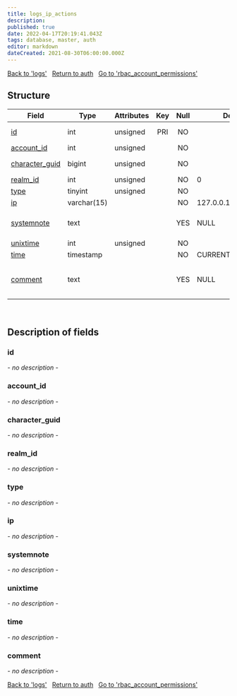 ```yaml
---
title: logs_ip_actions
description: 
published: true
date: 2022-04-17T20:19:41.043Z
tags: database, master, auth
editor: markdown
dateCreated: 2021-08-30T06:00:00.000Z
---
```


<a href="https://trinitycore.info/en/database/master/auth/logs" class="mt-5 v-btn v-btn--depressed v-btn--flat v-btn--outlined theme--light v-size--default darkblue--text text--lighten-3"><span class="v-btn__content"><i aria-hidden="true" class="v-icon notranslate v-icon--left mdi mdi-arrow-left theme--light"></i><span>Back to 'logs'</span></span></a>&nbsp;&nbsp;&nbsp;<a href="https://trinitycore.info/en/database/master/auth/home" class="mt-5 v-btn v-btn--depressed v-btn--flat v-btn--outlined theme--light v-size--default darkblue--text text--lighten-3"><span class="v-btn__content"><i aria-hidden="true" class="v-icon notranslate v-icon--left mdi mdi-home-outline theme--light"></i><span>Return to auth</span></span></a>&nbsp;&nbsp;&nbsp;<a href="https://trinitycore.info/en/database/master/auth/rbac_account_permissions" class="mt-5 v-btn v-btn--depressed v-btn--flat v-btn--outlined theme--light v-size--default darkblue--text text--lighten-3"><span class="v-btn__content"><span>Go to 'rbac_account_permissions'</span><i aria-hidden="true" class="v-icon notranslate v-icon--right mdi mdi-arrow-right theme--light"></i></span></a>

## Structure

| Field | Type | Attributes | Key | Null | Default | Extra | Comment |
| --- | --- | --- | :---: | :---: | --- | --- | --- |
| [id](#id) | int | unsigned | PRI | NO |  | auto_increment | Unique Identifier |
| [account_id](#account_id) | int | unsigned |  | NO |  |  | Account ID |
| [character_guid](#character_guid) | bigint | unsigned |  | NO |  |  | Character Guid |
| [realm_id](#realm_id) | int | unsigned |  | NO | 0 |  | Realm ID |
| [type](#type) | tinyint | unsigned |  | NO |  |  |  |
| [ip](#ip) | varchar(15) |  |  | NO | 127.0.0.1 |  |  |
| [systemnote](#systemnote) | text |  |  | YES | NULL |  | Notes inserted by system |
| [unixtime](#unixtime) | int | unsigned |  | NO |  |  | Unixtime |
| [time](#time) | timestamp |  |  | NO | CURRENT_TIMESTAMP | DEFAULT_GENERATED | Timestamp |
| [comment](#comment) | text |  |  | YES | NULL |  | Allows users to add a comment |
&nbsp;
## Description of fields

### id
*- no description -*
&nbsp;

### account_id
*- no description -*
&nbsp;

### character_guid
*- no description -*
&nbsp;

### realm_id
*- no description -*
&nbsp;

### type
*- no description -*
&nbsp;

### ip
*- no description -*
&nbsp;

### systemnote
*- no description -*
&nbsp;

### unixtime
*- no description -*
&nbsp;

### time
*- no description -*
&nbsp;

### comment
*- no description -*
&nbsp;

<a href="https://trinitycore.info/en/database/master/auth/logs" class="mt-5 v-btn v-btn--depressed v-btn--flat v-btn--outlined theme--light v-size--default darkblue--text text--lighten-3"><span class="v-btn__content"><i aria-hidden="true" class="v-icon notranslate v-icon--left mdi mdi-arrow-left theme--light"></i><span>Back to 'logs'</span></span></a>&nbsp;&nbsp;&nbsp;<a href="https://trinitycore.info/en/database/master/auth/home" class="mt-5 v-btn v-btn--depressed v-btn--flat v-btn--outlined theme--light v-size--default darkblue--text text--lighten-3"><span class="v-btn__content"><i aria-hidden="true" class="v-icon notranslate v-icon--left mdi mdi-home-outline theme--light"></i><span>Return to auth</span></span></a>&nbsp;&nbsp;&nbsp;<a href="https://trinitycore.info/en/database/master/auth/rbac_account_permissions" class="mt-5 v-btn v-btn--depressed v-btn--flat v-btn--outlined theme--light v-size--default darkblue--text text--lighten-3"><span class="v-btn__content"><span>Go to 'rbac_account_permissions'</span><i aria-hidden="true" class="v-icon notranslate v-icon--right mdi mdi-arrow-right theme--light"></i></span></a>
